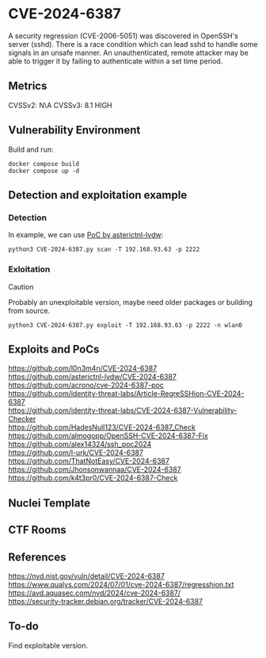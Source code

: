 # CVE-2024-6387
A security regression (CVE-2006-5051) was discovered in OpenSSH's server (sshd). There is a race condition which can lead sshd to handle some signals in an unsafe manner. An unauthenticated, remote attacker may be able to trigger it by failing to authenticate within a set time period.

## Metrics
CVSSv2: N\A
CVSSv3: 8.1 HIGH

## Vulnerability Environment
Build and run:
```
docker compose build
docker compose up -d
```

## Detection and exploitation example
### Detection
In example, we can use [PoC by asterictnl-lvdw](https://github.com/asterictnl-lvdw/CVE-2024-6387):
```
python3 CVE-2024-6387.py scan -T 192.168.93.63 -p 2222
```
### Exloitation
> [!CAUTION]
> Probably an unexploitable version, maybe need older packages or building from source.
```
python3 CVE-2024-6387.py exploit -T 192.168.93.63 -p 2222 -n wlan0
```

## Exploits and PoCs
https://github.com/l0n3m4n/CVE-2024-6387  
https://github.com/asterictnl-lvdw/CVE-2024-6387  
https://github.com/acrono/cve-2024-6387-poc  
https://github.com/identity-threat-labs/Article-RegreSSHion-CVE-2024-6387  
https://github.com/identity-threat-labs/CVE-2024-6387-Vulnerability-Checker  
https://github.com/HadesNull123/CVE-2024-6387_Check  
https://github.com/almogopp/OpenSSH-CVE-2024-6387-Fix  
https://github.com/alex14324/ssh_poc2024  
https://github.com/l-urk/CVE-2024-6387  
https://github.com/ThatNotEasy/CVE-2024-6387  
https://github.com/Jhonsonwannaa/CVE-2024-6387  
https://github.com/k4t3pr0/CVE-2024-6387-Check  


## Nuclei Template

## CTF Rooms

## References
https://nvd.nist.gov/vuln/detail/CVE-2024-6387  
https://www.qualys.com/2024/07/01/cve-2024-6387/regresshion.txt  
https://avd.aquasec.com/nvd/2024/cve-2024-6387/  
https://security-tracker.debian.org/tracker/CVE-2024-6387  

## To-do
Find exploitable version.  
